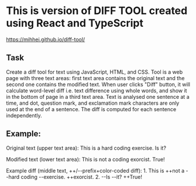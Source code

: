 # This is version of DIFF TOOL created using React and TypeScript

https://mihhei.github.io/diff-tool/


## Task

Create a diff tool for text using JavaScript, HTML, and CSS. Tool is a web page with three text areas: first text area contains the original text and the second one contains the modified text. When user clicks "Diff" button, it will calculate word-level diff i.e. text difference using whole words, and show it in the bottom of page in a third text area. Text is analysed one sentence at a time, and dot, question mark, and exclamation mark characters are only used at the end of a sentence. The diff is computed for each sentence independently.

## Example:

Original text (upper text area): This is a hard coding exercise. Is it?

Modified text (lower text area): This is not a coding exorcist. True!

Example diff (middle text, ++/--prefix+color-coded diff): 1. This is ++not a --hard coding --exercise. ++exorcist. 2. --Is --it? ++True!